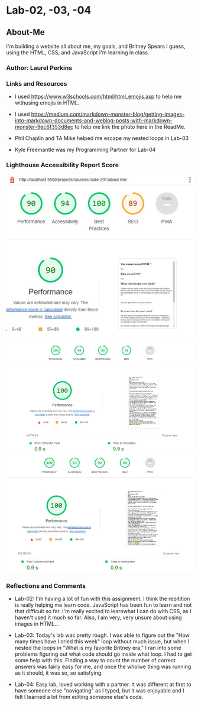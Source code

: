 # Lab-02, -03, -04

## About-Me

I'm building a website all about me, my goals, and Britney Spears I guess, using the HTML, CSS, and JavaScript I'm learning in class.

### Author: Laurel Perkins

### Links and Resources

* I used  <https://www.w3schools.com/html/html_emojis.asp> to help me withusing emojis in HTML.

* I used <https://medium.com/markdown-monster-blog/getting-images-into-markdown-documents-and-weblog-posts-with-markdown-monster-9ec6f353d8ec> to help me link the photo here in the ReadMe.

* Phil Chaplin and TA Mike helped me escape my nested loops in Lab-03

* Kyle Freemantle was my Programming Partner for Lab-04

### Lighthouse Accessibility Report Score

![Lighthouse Score for Lab 2](img/Lab-02-Lighthouse.jpg)
![Lighthouse Score for Lab 3](img/Lab-03-Lighthouse.jpg)
![Lighthouse Score for Lab 4](img/Lab-04-Lighthouse.jpg)

### Reflections and Comments

* Lab-02: I'm having a lot of fun with this assignment. I think the repitition is really helping me learn code. JavaScript has been fun to learn and not that difficult so far. I'm really excited to learnwhat I can do with CSS, as I haven't used it much so far. Also, I am very, very unsure about using images in HTML...

* Lab-03: Today's lab was pretty rough. I was able to figure out the "How many times have I cried this week" loop without much issue, but when I nested the loops in "What is my favorite Britney era," I ran into some problems figuring out what code should go inside what loop. I had to get some help with this. Finding a way to count the number of correct answers was fairly easy for me, and once the wholwe thing was running as it should, it was so, so satisfying.

* Lab-04: Easy lab, loved working with a partner. It was different at first to have someone else "navigating" as I typed, but it was enjoyable and I felt I learned a lot from editing someone else's code.